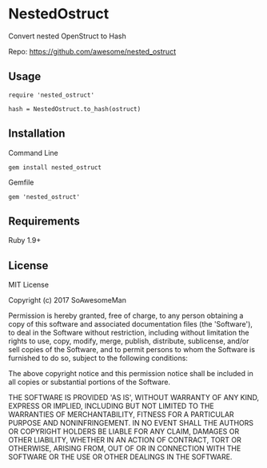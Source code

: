 # NestedOstruct

Convert nested OpenStruct to Hash

Repo: https://github.com/awesome/nested_ostruct

## Usage

```
require 'nested_ostruct'

hash = NestedOstruct.to_hash(ostruct)
```

## Installation

Command Line

```
gem install nested_ostruct
```

Gemfile

```
gem 'nested_ostruct'
```

## Requirements

Ruby 1.9+

## License

MIT License

Copyright (c) 2017 SoAwesomeMan

Permission is hereby granted, free of charge, to any person obtaining a copy of this software and associated documentation files (the 'Software'), to deal in the Software without restriction, including without limitation the rights to use, copy, modify, merge, publish, distribute, sublicense, and/or sell copies of the Software, and to permit persons to whom the Software is furnished to do so, subject to the following conditions:

The above copyright notice and this permission notice shall be included in all copies or substantial portions of the Software.

THE SOFTWARE IS PROVIDED 'AS IS', WITHOUT WARRANTY OF ANY KIND, EXPRESS OR IMPLIED, INCLUDING BUT NOT LIMITED TO THE WARRANTIES OF MERCHANTABILITY, FITNESS FOR A PARTICULAR PURPOSE AND NONINFRINGEMENT. IN NO EVENT SHALL THE AUTHORS OR COPYRIGHT HOLDERS BE LIABLE FOR ANY CLAIM, DAMAGES OR OTHER LIABILITY, WHETHER IN AN ACTION OF CONTRACT, TORT OR OTHERWISE, ARISING FROM, OUT OF OR IN CONNECTION WITH THE SOFTWARE OR THE USE OR OTHER DEALINGS IN THE SOFTWARE.
